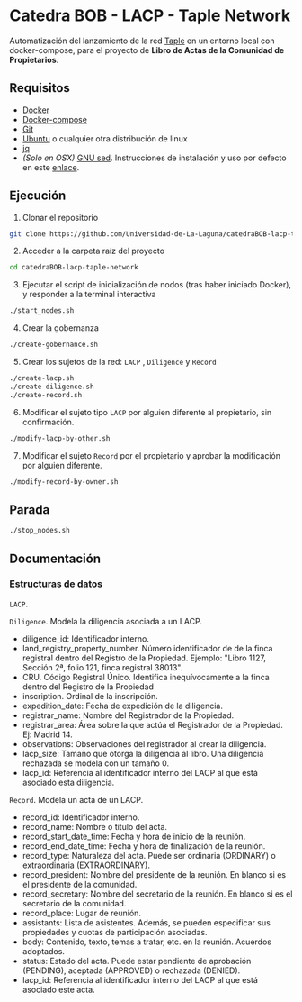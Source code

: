 # Catedra BOB - LACP - Taple Network

Automatización del lanzamiento de la red [Taple](https://www.taple.es/) en un entorno local con docker-compose, para el proyecto de **Libro de Actas de la Comunidad de Propietarios**.

## Requisitos

- [Docker](https://www.docker.com/)
- [Docker-compose](https://docs.docker.com/compose/)
- [Git](https://git-scm.com/)
- [Ubuntu](https://ubuntu.com/) o cualquier otra distribución de linux
- [jq](https://stedolan.github.io/jq/)
- *(Solo en OSX)* [GNU sed](https://www.gnu.org/software/sed/). Instrucciones de instalación y uso por defecto en este [enlace](https://medium.com/@bramblexu/install-gnu-sed-on-mac-os-and-set-it-as-default-7c17ef1b8f64).

## Ejecución

1. Clonar el repositorio

```bash 
git clone https://github.com/Universidad-de-La-Laguna/catedraBOB-lacp-taple-network.git
```

2. Acceder a la carpeta raíz del proyecto

```bash
cd catedraBOB-lacp-taple-network
```

3. Ejecutar el script de inicialización de nodos (tras haber iniciado Docker), y responder a la terminal interactiva

```bash
./start_nodes.sh
```

4. Crear la gobernanza

```bash
./create-gobernance.sh
```

5. Crear los sujetos de la red: `LACP` , `Diligence` y `Record`

```bash
./create-lacp.sh
./create-diligence.sh
./create-record.sh
```

6. Modificar el sujeto tipo `LACP` por alguien diferente al propietario, sin confirmación.
```bash
./modify-lacp-by-other.sh
```

7. Modificar el sujeto `Record` por el propietario y aprobar la modificación por alguien diferente.
```bash
./modify-record-by-owner.sh
```

## Parada   

```bash
./stop_nodes.sh
```

## Documentación

### Estructuras de datos
`LACP`. 

`Diligence`. Modela la diligencia asociada a un LACP. 
- diligence_id: Identificador interno.
- land_registry_property_number. Número identificador de de la finca registral dentro del Registro de la Propiedad. Ejemplo: "Libro 1127, Sección 2ª, folio 121, finca registral 38013".
- CRU. Código Registral Único. Identifica inequívocamente a la finca dentro del Registro de la Propiedad
- inscription. Ordinal de la inscripción.
- expedition_date: Fecha de expedición de la diligencia.
- registrar_name: Nombre del Registrador de la Propiedad.
- registrar_area: Área sobre la que actúa el Registrador de la Propiedad. Ej: Madrid 14.
- observations: Observaciones del registrador al crear la diligencia.
- lacp_size: Tamaño que otorga la diligencia al libro. Una diligencia rechazada se modela con un tamaño 0.
- lacp_id: Referencia al identificador interno del LACP al que está asociado esta diligencia.

`Record`. Modela un acta de un LACP.
- record_id: Identificador interno.
- record_name: Nombre o título del acta.
- record_start_date_time: Fecha y hora de inicio de la reunión.
- record_end_date_time: Fecha y hora de finalización de la reunión.
- record_type: Naturaleza del acta. Puede ser ordinaria (ORDINARY) o extraordinaria (EXTRAORDINARY).
- record_president: Nombre del presidente de la reunión. En blanco si es el presidente de la comunidad.
- record_secretary: Nombre del secretario de la reunión. En blanco si es el secretario de la comunidad.
- record_place: Lugar de reunión.
- assistants: Lista de asistentes. Además, se pueden especificar sus propiedades y cuotas de participación asociadas.
- body: Contenido, texto, temas a tratar, etc. en la reunión. Acuerdos adoptados.
- status: Estado del acta. Puede estar pendiente de aprobación (PENDING), aceptada (APPROVED) o rechazada (DENIED).
- lacp_id: Referencia al identificador interno del LACP al que está asociado este acta.